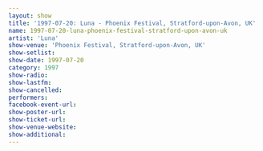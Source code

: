```yaml
---
layout: show
title: '1997-07-20: Luna - Phoenix Festival, Stratford-upon-Avon, UK'
name: 1997-07-20-luna-phoenix-festival-stratford-upon-avon-uk
artist: 'Luna'
show-venue: 'Phoenix Festival, Stratford-upon-Avon, UK'
show-setlist: 
show-date: 1997-07-20
category: 1997
show-radio: 
show-lastfm: 
show-cancelled: 
performers: 
facebook-event-url: 
show-poster-url: 
show-ticket-url: 
show-venue-website: 
show-additional: 
---
```


